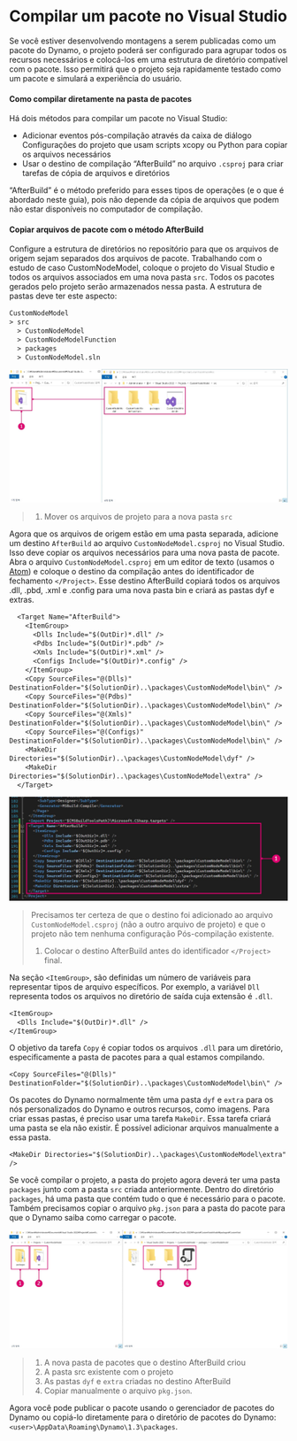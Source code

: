 # Compilar um pacote no Visual Studio

Se você estiver desenvolvendo montagens a serem publicadas como um pacote do Dynamo, o projeto poderá ser configurado para agrupar todos os recursos necessários e colocá-los em uma estrutura de diretório compatível com o pacote. Isso permitirá que o projeto seja rapidamente testado como um pacote e simulará a experiência do usuário.

#### Como compilar diretamente na pasta de pacotes <a href="#how-to-build-directly-to-the-package-folder" id="how-to-build-directly-to-the-package-folder"></a>

Há dois métodos para compilar um pacote no Visual Studio:

* Adicionar eventos pós-compilação através da caixa de diálogo Configurações do projeto que usam scripts xcopy ou Python para copiar os arquivos necessários
* Usar o destino de compilação “AfterBuild” no arquivo `.csproj` para criar tarefas de cópia de arquivos e diretórios

“AfterBuild” é o método preferido para esses tipos de operações (e o que é abordado neste guia), pois não depende da cópia de arquivos que podem não estar disponíveis no computador de compilação.

#### Copiar arquivos de pacote com o método AfterBuild <a href="#copy-package-files-with-the-afterbuild-method" id="copy-package-files-with-the-afterbuild-method"></a>

Configure a estrutura de diretórios no repositório para que os arquivos de origem sejam separados dos arquivos de pacote. Trabalhando com o estudo de caso CustomNodeModel, coloque o projeto do Visual Studio e todos os arquivos associados em uma nova pasta `src`. Todos os pacotes gerados pelo projeto serão armazenados nessa pasta. A estrutura de pastas deve ter este aspecto:

```
CustomNodeModel
> src
  > CustomNodeModel
  > CustomNodeModelFunction
  > packages
  > CustomNodeModel.sln
```

![Mover os arquivos de projeto](images/fe-proj-directory.jpg)

> 1. Mover os arquivos de projeto para a nova pasta `src`

Agora que os arquivos de origem estão em uma pasta separada, adicione um destino `AfterBuild` ao arquivo `CustomNodeModel.csproj` no Visual Studio. Isso deve copiar os arquivos necessários para uma nova pasta de pacote. Abra o arquivo `CustomNodeModel.csproj` em um editor de texto (usamos o [Atom](https://atom.io)) e coloque o destino da compilação antes do identificador de fechamento `</Project>`. Esse destino AfterBuild copiará todos os arquivos .dll, .pbd, .xml e .config para uma nova pasta bin e criará as pastas dyf e extras.

```
  <Target Name="AfterBuild">
    <ItemGroup>
      <Dlls Include="$(OutDir)*.dll" />
      <Pdbs Include="$(OutDir)*.pdb" />
      <Xmls Include="$(OutDir)*.xml" />
      <Configs Include="$(OutDir)*.config" />
    </ItemGroup>
    <Copy SourceFiles="@(Dlls)" DestinationFolder="$(SolutionDir)..\packages\CustomNodeModel\bin\" />
    <Copy SourceFiles="@(Pdbs)" DestinationFolder="$(SolutionDir)..\packages\CustomNodeModel\bin\" />
    <Copy SourceFiles="@(Xmls)" DestinationFolder="$(SolutionDir)..\packages\CustomNodeModel\bin\" />
    <Copy SourceFiles="@(Configs)" DestinationFolder="$(SolutionDir)..\packages\CustomNodeModel\bin\" />
    <MakeDir Directories="$(SolutionDir)..\packages\CustomNodeModel\dyf" />
    <MakeDir Directories="$(SolutionDir)..\packages\CustomNodeModel\extra" />
  </Target>
```

![Colocar o destino AfterBuild](images/atom-afterbuild.jpg)

> Precisamos ter certeza de que o destino foi adicionado ao arquivo `CustomNodeModel.csproj` (não a outro arquivo de projeto) e que o projeto não tem nenhuma configuração Pós-compilação existente.
>
> 1. Colocar o destino AfterBuild antes do identificador `</Project>` final.

Na seção `<ItemGroup>`, são definidas um número de variáveis para representar tipos de arquivo específicos. Por exemplo, a variável `Dll` representa todos os arquivos no diretório de saída cuja extensão é `.dll`.

```
<ItemGroup>
  <Dlls Include="$(OutDir)*.dll" />
</ItemGroup>
```

O objetivo da tarefa `Copy` é copiar todos os arquivos `.dll` para um diretório, especificamente a pasta de pacotes para a qual estamos compilando.

```
<Copy SourceFiles="@(Dlls)" DestinationFolder="$(SolutionDir)..\packages\CustomNodeModel\bin\" />
```

Os pacotes do Dynamo normalmente têm uma pasta `dyf` e `extra` para os nós personalizados do Dynamo e outros recursos, como imagens. Para criar essas pastas, é preciso usar uma tarefa `MakeDir`. Essa tarefa criará uma pasta se ela não existir. É possível adicionar arquivos manualmente a essa pasta.

```
<MakeDir Directories="$(SolutionDir)..\packages\CustomNodeModel\extra" />
```

Se você compilar o projeto, a pasta do projeto agora deverá ter uma pasta `packages` junto com a pasta `src` criada anteriormente. Dentro do diretório `packages`, há uma pasta que contém tudo o que é necessário para o pacote. Também precisamos copiar o arquivo `pkg.json` para a pasta do pacote para que o Dynamo saiba como carregar o pacote.

![Copiar arquivos](images/fe-proj-directory-package.jpg)

> 1. A nova pasta de pacotes que o destino AfterBuild criou
> 2. A pasta src existente com o projeto
> 3. As pastas `dyf` e `extra` criadas no destino AfterBuild
> 4. Copiar manualmente o arquivo `pkg.json`.

Agora você pode publicar o pacote usando o gerenciador de pacotes do Dynamo ou copiá-lo diretamente para o diretório de pacotes do Dynamo: `<user>\AppData\Roaming\Dynamo\1.3\packages`.
